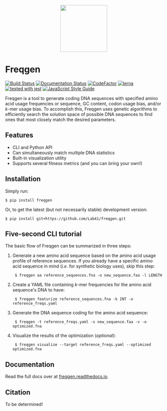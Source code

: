 <p align ="center">
<img src='https://raw.githubusercontent.com/Lab41/freqgen/master/logo/logo5x.png' height="150">
</p>

# Freqgen

[![Build Status](https://travis-ci.org/Lab41/freqgen.svg?branch=master)](https://travis-ci.org/Lab41/freqgen) [![Documentation Status](https://readthedocs.org/projects/freqgen/badge/?version=latest)](https://freqgen.readthedocs.io/en/latest/?badge=latest) [![CodeFactor](https://www.codefactor.io/repository/github/lab41/freqgen/badge)](https://www.codefactor.io/repository/github/lab41/freqgen)
[![lerna](https://img.shields.io/badge/maintained%20with-lerna-cc00ff.svg)](https://lerna.js.org/)
[![tested with jest](https://img.shields.io/badge/tested_with-jest-99424f.svg)](https://github.com/facebook/jest)
[![JavaScript Style Guide](https://img.shields.io/badge/code_style-standard-brightgreen.svg)](https://standardjs.com)



Freqgen is a tool to generate coding DNA sequences with specified amino acid
usage frequencies or sequence, GC content, codon usage bias, and/or *k*-mer
usage bias. To accomplish this, Freqgen uses genetic algorithms to efficiently
search the solution space of possible DNA sequences to find ones that most
closely match the desired parameters.

## Features

- CLI and Python API
- Can simultaneously match multiple DNA statistics
- Built-in visualization utility
- Supports several fitness metrics (and you can bring your own!)

## Installation

Simply run:

    $ pip install freqgen

Or, to get the latest (but not necessarily stable) development version:

    $ pip install git+https://github.com/Lab41/freqgen.git

## Five-second CLI tutorial

The basic flow of Freqgen can be summarized in three steps:

1. Generate a new amino acid sequence based on the amino acid usage profile of
reference sequences. If you already have a specific amino acid sequence in mind
(*i.e.* for synthetic biology uses), skip this step:

        $ freqgen aa reference_sequences.fna -o new_sequence.faa -l LENGTH

2. Create a YAML file containing *k*-mer frequencies for the amino acid
sequence's DNA to have:

        $ freqgen featurize reference_sequences.fna -k INT -o reference_freqs.yaml

3. Generate the DNA sequence coding for the amino acid sequence:

        $ freqgen -t reference_freqs.yaml -s new_sequence.faa -v -o optimized.fna

4. Visualize the results of the optimization (*optional*):

        $ freqgen visualize --target reference_freqs.yaml --optimized optimized.fna

## Documentation

Read the full docs over at
[freqgen.readthedocs.io](http://freqgen.readthedocs.io).

## Citation

To be determined!
